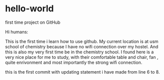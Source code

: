 # hello-world
first time project on GitHub

Hi humans:

This is the first time i learn how to use github.
My current location is at usm school of chemistry because I have no wifi connection over my hostel.
And this is also my very first time be in the chemistry school. I found here is a very nice place for me to study, with their comfortable table and chair, fan , quite enrivonment and most importantly the strong wifi connection.

this is the first commit with updating statement i have made from line 6 to 8.
